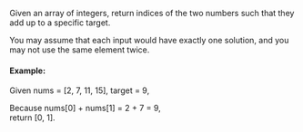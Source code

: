 Given an array of integers, return indices of the two numbers such that they add up to a specific target.

You may assume that each input would have exactly one solution, and you may not use the same element twice.

#### Example:

Given nums = [2, 7, 11, 15], target = 9,

Because nums[0] + nums[1] = 2 + 7 = 9,  
return [0, 1].
